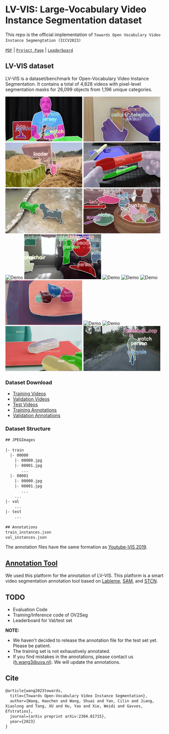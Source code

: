 # LV-VIS: Large-Vocabulary Video Instance Segmentation dataset

This repo is the official implementation of `Towards Open Vocabulary Video Instance Segmengtation (ICCV2023)`

[`PDF`](https://arxiv.org/pdf/2304.01715.pdf) | [`Project Page`](xx) | [`Leaderboard`](xx)


## LV-VIS dataset

LV-VIS is a dataset/benchmark for Open-Vocabulary Video Instance Segmentation. It contains a total of 4,828 videos with pixel-level segmentation masks for 26,099 objects from 1,196 unique categories.

<img src="visualizations/00000.gif" alt="Demo" width="240" height="140"> <img src="visualizations/00001.gif" alt="Demo" width="240" height="140">
<img src="visualizations/00005.gif" alt="Demo" width="240" height="140">
<img src="visualizations/00012.gif" alt="Demo" width="240" height="140">
<img src="visualizations/00013.gif" alt="Demo" width="240" height="140">
<img src="visualizations/00018.gif" alt="Demo" width="240" height="140">
<img src="visualizations/00028.gif" alt="Demo" width="240" height="140">
<img src="visualizations/00035.gif" alt="Demo" width="240" height="140">
<img src="visualizations/00058.gif" alt="Demo" width="240" height="140">
<img src="visualizations/00066.gif" alt="Demo" width="240" height="140">
<img src="visualizations/00078.gif" alt="Demo" width="240" height="140">
<img src="visualizations/00087.gif" alt="Demo" width="240" height="140">
<img src="visualizations/00119.gif" alt="Demo" width="240" height="140">
<img src="visualizations/00129.gif" alt="Demo" width="240" height="140">
<img src="visualizations/00199.gif" alt="Demo" width="240" height="140">
<img src="visualizations/00203.gif" alt="Demo" width="240" height="140">

<!--
![](.images/gifs/YFCC100M_8.gif) ![](.images/gifs/Charades_5.gif)
-->

### Dataset Download

- [Training Videos](xx)
- [Validation Videos](xx)
- [Test Videos](xx)
- [Training Annotations](xx)
- [Validation Annotations](xx)

### Dataset Structure

```
## JPEGImages

|- train
  |- 00000
    |- 00000.jpg
    |- 00001.jpg
       ...
  |- 00001
    |- 00000.jpg
    |- 00001.jpg
       ...
    ...
|- val
    ...
|- test
    ...

## Annotations
train_instances.json
val_instances.json
```
The annotation files have the same formation as [Youtube-VIS 2019](https://youtube-vos.org/challenge/2019).


## [Annotation Tool](https://github.com/haochenheheda/segment-anything-annotator)
We used this platform for the annotation of LV-VIS.
This platform is a smart video segmentation annotation tool based on [Lableme](https://github.com/wkentaro/labelme), [SAM](https://github.com/facebookresearch/segment-anything), and [STCN](https://github.com/haochenheheda/STCN).




## TODO

* Evaluation Code
* Training/Inference code of OV2Seg
* Leaderboard for Val/test set

**NOTE:** 
* We haven't decided to release the annotation file for the test set yet. Please be patient.
* The training set is not exhaustively annotated.
* If you find mistakes in the annotations, please contact us (h.wang3@uva.nl). We will update the annotations.
  
## Cite

```
@article{wang2023towards,
  title={Towards Open-Vocabulary Video Instance Segmentation},
  author={Wang, Haochen and Wang, Shuai and Yan, Cilin and Jiang, Xiaolong and Tang, XU and Hu, Yao and Xie, Weidi and Gavves, Efstratios},
  journal={arXiv preprint arXiv:2304.01715},
  year={2023}
}
```
